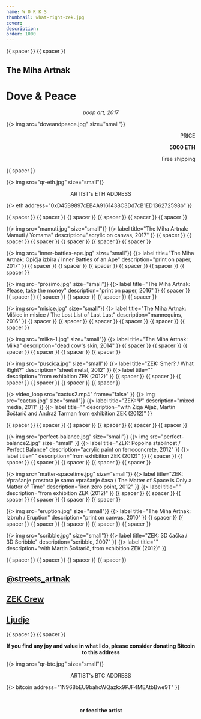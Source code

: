 ```yaml
---
name: W O R K S
thumbnail: what-right-zek.jpg
cover:
description:
order: 1000
---
```


{{ spacer }} {{ spacer }} 

## The Miha Artnak

# Dove & Peace

<p style="text-align: center;">
<i>poop art, 2017</i>
</p>

{{> img src="doveandpeace.jpg" size="small"}}

<p style="text-align: right;">
PRICE 
</p>

<p style="text-align: right;">
<b> 5000 ETH</b>
</p>

<p style="text-align: right;">
Free shipping
</p>

{{ spacer }}

{{> img src="qr-eth.jpg" size="small"}}

<p style="text-align: center;">
ARTIST's ETH ADDRESS 
</p>

<p style="text-align: center;">
</p>

{{> eth address="0xD45B9897cEB4A9161438C3Dd7cB1ED136272598b" }}

{{ spacer }} {{ spacer }} {{ spacer }} {{ spacer }} {{ spacer }} {{ spacer }} 

{{> img src="mamuti.jpg" size="small"}}
{{> label title="The Miha Artnak: Mamuti / Yomama" description="acrylic on canvas, 2017" }}
{{ spacer }} {{ spacer }} {{ spacer }} {{ spacer }} {{ spacer }} {{ spacer }}

{{> img src="inner-battles-ape.jpg" size="small"}}
{{> label title="The Miha Artnak: Opičja izbira / Inner Battles of an Ape" description="print on paper, 2017" }}
{{ spacer }} {{ spacer }} {{ spacer }} {{ spacer }} {{ spacer }} {{ spacer }}

{{> img src="prosimo.jpg" size="small"}}
{{> label title="The Miha Artnak: Please, take the money" description="print on paper, 2016" }}
{{ spacer }} {{ spacer }} {{ spacer }} {{ spacer }} {{ spacer }} {{ spacer }}

{{> img src="misice.jpg" size="small"}}
{{> label title="The Miha Artnak: Mišice in misice / The Lost List of Last Lust" description="mannequins, 2016" }}
{{ spacer }} {{ spacer }} {{ spacer }} {{ spacer }} {{ spacer }} {{ spacer }}

{{> img src="milka-1.jpg" size="small"}}
{{> label title="The Miha Artnak: Milka" description="dead cow's skin, 2014" }}
{{ spacer }} {{ spacer }} {{ spacer }} {{ spacer }} {{ spacer }} {{ spacer }}

{{> img src="puscica.jpg" size="small"}}
{{> label title="ZEK: Smer? / What Right?" description="sheet metal, 2012" }}
{{> label title="" description="from exhibition ZEK (2012)" }}
{{ spacer }} {{ spacer }} {{ spacer }} {{ spacer }} {{ spacer }} {{ spacer }}

{{> video_loop src="cactus2.mp4" frame="false" }}
{{> img src="cactus.jpg" size="small"}}
{{> label title="ZEK: Ψ" description="mixed media, 2011" }}
{{> label title="" description="with Žiga Aljaž, Martin Šoštarič and Andraž Tarman from exhibition ZEK (2012)" }}

{{ spacer }} {{ spacer }} {{ spacer }} {{ spacer }} {{ spacer }} {{ spacer }}

{{> img src="perfect-balance.jpg" size="small"}}
{{> img src="perfect-balance2.jpg" size="small" }}
{{> label title="ZEK: Popolna stabilnost / Perfect Balance" description="acrylic paint on ferroconcrete, 2012" }}
{{> label title="" description="from exhibition ZEK (2012)" }}
{{ spacer }} {{ spacer }} {{ spacer }} {{ spacer }} {{ spacer }} {{ spacer }}

{{> img src="matter-spacetime.jpg" size="small"}}
{{> label title="ZEK: Vprašanje prostora je samo vprašanje časa / The Matter of Space is Only a Matter of Time" description="iron zero point, 2012" }}
{{> label title="" description="from exhibition ZEK (2012)" }}
{{ spacer }} {{ spacer }} {{ spacer }} {{ spacer }} {{ spacer }} {{ spacer }}

{{> img src="eruption.jpg" size="small"}}
{{> label title="The Miha Artnak: Izbruh / Eruption" description="print on canvas, 2010" }}
{{ spacer }} {{ spacer }} {{ spacer }} {{ spacer }} {{ spacer }} {{ spacer }}

{{> img src="scribble.jpg" size="small"}}
{{> label title="ZEK: 3D čačka / 3D Scribble" description="scribble, 2007" }}
{{> label title="" description="with Martin Šoštarič, from exhibition ZEK (2012)" }}


{{ spacer }} {{ spacer }} {{ spacer }} {{ spacer }} 

## [@streets_artnak](http://instagram.com/streets_artnak)

## [ZEK Crew](http://zekcrew.com)

## [Ljudje](http://people.ooo)

{{ spacer }} {{ spacer }} 

<p style='text-align: center; font-weight: bold;'>If you find any joy and value in what I do, please consider donating Bitcoin to this address </p>
  
{{> img src="qr-btc.jpg" size="small"}}

<p style="text-align: center;">
ARTIST's BTC ADDRESS 
</p>
<p style="text-align: center;">
</p> 

{{> bitcoin address="1N968bEU9bahcWQazkx9PJF4MEAtbBwe9T" }}

<br/>

<p style='text-align: center; font-weight: bold;'>
or feed the artist </p>

<div style="text-align: center;">

<script data-fatsell="food" src="https://fatsell.com/embed/food.js"></script>

</p>

